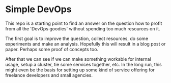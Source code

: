# Simple DevOps

This repo is a starting point to find an answer on the question how to profit from all the 'DevOps goodies' without spending too much resources on it.

The first goal is to improve the question, collect resources, do some experiments and make an analysis. Hopefully this will result in a blog post or paper. Perhaps some proof of concepts too.

After that we can see if we can make something workable for internal usage, setup a cluster, tie some services together, etc. In the long run, this might even be the basis for setting up some kind of service offering for freelance developers and small agencies.

